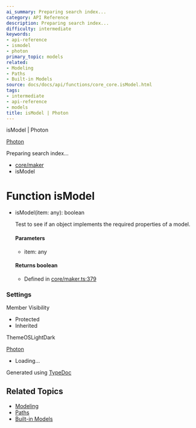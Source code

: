 ```yaml
---
ai_summary: Preparing search index...
category: API Reference
description: Preparing search index...
difficulty: intermediate
keywords:
- api-reference
- ismodel
- photon
primary_topic: models
related:
- Modeling
- Paths
- Built-in Models
source: docs/docs/api/functions/core_core.isModel.html
tags:
- intermediate
- api-reference
- models
title: isModel | Photon
---
```

isModel | Photon

[Photon](../index.md)




Preparing search index...

* [core/maker](../modules/core_maker.md)
* isModel

# Function isModel

* isModel(item: any): boolean

  Test to see if an object implements the required properties of a model.

  #### Parameters

  + item: any

  #### Returns boolean

  + Defined in [core/maker.ts:379](https://github.com/mwhite454/photon/blob/main/packages/photon/src/core/maker.ts#L379)

### Settings

Member Visibility

* Protected
* Inherited

ThemeOSLightDark

[Photon](../index.md)

* Loading...

Generated using [TypeDoc](https://typedoc.org/)

## Related Topics

- [Modeling](../index.md)
- [Paths](../index.md)
- [Built-in Models](../index.md)
